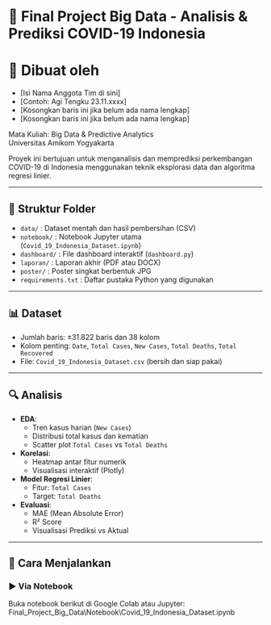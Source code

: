 # 🦠 Final Project Big Data - Analisis & Prediksi COVID-19 Indonesia

# 🧠 Dibuat oleh
- [Isi Nama Anggota Tim di sini]
- [Contoh: Agi Tengku 23.11.xxxx]
- [Kosongkan baris ini jika belum ada nama lengkap]
- [Kosongkan baris ini jika belum ada nama lengkap]

Mata Kuliah: Big Data & Predictive Analytics  
Universitas Amikom Yogyakarta

Proyek ini bertujuan untuk menganalisis dan memprediksi perkembangan COVID-19 di Indonesia menggunakan teknik eksplorasi data dan algoritma regresi linier.

---

## 📂 Struktur Folder
- `data/` : Dataset mentah dan hasil pembersihan (CSV)
- `notebook/` : Notebook Jupyter utama (`Covid_19_Indonesia_Dataset.ipynb`)
- `dashboard/` : File dashboard interaktif (`dashboard.py`)
- `laporan/` : Laporan akhir (PDF atau DOCX)
- `poster/` : Poster singkat berbentuk JPG
- `requirements.txt` : Daftar pustaka Python yang digunakan

---

## 📊 Dataset
- Jumlah baris: ±31.822 baris dan 38 kolom 
- Kolom penting: `Date`, `Total Cases`, `New Cases`, `Total Deaths`, `Total Recovered`
- File: `Covid_19_Indonesia_Dataset.csv` (bersih dan siap pakai)

---

## 🔍 Analisis
- **EDA**: 
  - Tren kasus harian (`New Cases`)
  - Distribusi total kasus dan kematian
  - Scatter plot `Total Cases` vs `Total Deaths`
- **Korelasi**: 
  - Heatmap antar fitur numerik
  - Visualisasi interaktif (Plotly)
- **Model Regresi Linier**:
  - Fitur: `Total Cases`
  - Target: `Total Deaths`
- **Evaluasi**:
  - MAE (Mean Absolute Error)
  - R² Score
  - Visualisasi Prediksi vs Aktual

---

## 🚀 Cara Menjalankan

### ▶️ Via Notebook
Buka notebook berikut di Google Colab atau Jupyter: Final_Project_Big_Data\Notebook\Covid_19_Indonesia_Dataset.ipynb